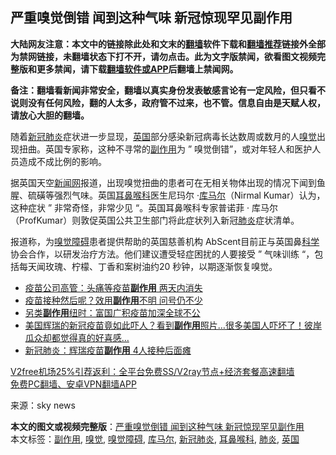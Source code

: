  <h2>严重嗅觉倒错 闻到这种气味 新冠惊现罕见副作用</h2> <p class="notice"><b>大陆网友注意：本文中的链接除此处和文末的<a href="https://github.com/bannedbook/fanqiang" >翻墙</a>软件下载和<a href="https://github.com/killgcd/justmysocks/blob/master/README.md">翻墙推荐</a>链接外全部为禁网链接，未翻墙状态下打不开，请勿点击。此为文字版禁闻，欲看图文视频完整版和更多禁闻，请下载<a href="https://github.com/bannedbook/fanqiang">翻墙软件或APP</a>后翻墙上禁闻网。</p><p>备注：翻墙看新闻非常安全，翻墙以真实身份发表敏感言论有一定风险，但只看不说则没有任何风险，翻的人太多，政府管不过来，也不管。信息自由是天赋人权，请放心大胆的翻墙。</b></p>  <div class="entry"> <p id="conimg">随着<a href="https://www.bannedbook.org/bnews/tag/%e6%96%b0%e5%86%a0%e8%82%ba%e7%82%8e/" class="st_tag internal_tag" rel="tag" title="标签 新冠肺炎 下的日志">新冠肺炎</a>症状进一步显现，<a href="https://www.bannedbook.org/bnews/tag/%e8%8b%b1%e5%9b%bd/" class="st_tag internal_tag" rel="tag" title="标签 英国 下的日志">英国</a>部分感染新冠病毒长达数周或数月的人<a href="https://www.bannedbook.org/bnews/tag/%E5%97%85%E8%A7%89/" class="st_tag internal_tag" rel="tag" title="标签 嗅觉 下的日志">嗅觉</a>出现扭曲。英国专家称，这种不寻常的<a href="https://www.bannedbook.org/bnews/tag/%E5%89%AF%E4%BD%9C%E7%94%A8/" class="st_tag internal_tag" rel="tag" title="标签 副作用 下的日志">副作用</a>为 &#8221; 嗅觉倒错&#8221;，或对年轻人和医护人员造成不成比例的影响。</p> <p>据英国天空<span class='wp_keywordlink_affiliate'><a href="https://www.bannedbook.org/" title="新闻网">新闻网</a></span>报道，出现嗅觉扭曲的患者可在无相关物体出现的情况下闻到鱼腥、硫磺等强烈气味。英国<a href="https://www.bannedbook.org/bnews/tag/%e8%80%b3%e9%bc%bb%e5%96%89%e7%a7%91/" class="st_tag internal_tag" rel="tag" title="标签 耳鼻喉科 下的日志">耳鼻喉科</a>医生尼玛尔 ·<a href="https://www.bannedbook.org/bnews/tag/%E5%BA%93%E9%A9%AC%E5%B0%94/" class="st_tag internal_tag" rel="tag" title="标签 库马尔 下的日志">库马尔</a>（Nirmal Kumar）认为，这种症状 &#8221; 非常奇怪，非常少见 &#8220;。英国耳鼻喉科专家普诺菲 · 库马尔（ProfKumar）则敦促英国公共卫生部门将此症状列入新冠<a href="https://www.bannedbook.org/bnews/tag/%e8%82%ba%e7%82%8e/" class="st_tag internal_tag" rel="tag" title="标签 肺炎 下的日志">肺炎</a>症状清单。</p>  <p>报道称，为<a href="https://www.bannedbook.org/bnews/tag/%e5%97%85%e8%a7%89%e9%9a%9c%e7%a2%8d/" class="st_tag internal_tag" rel="tag" title="标签 嗅觉障碍 下的日志">嗅觉障碍</a>患者提供帮助的英国慈善机构 AbScent目前正与英国鼻<span class='wp_keywordlink'><a href="https://www.bannedbook.org/forum11/topic309.html" title="禁片：“科学”的棍子" target="_blank">科学</a></span>协会合作，以研发治疗方法。他们建议遭受轻症困扰的人要接受 &#8221; 气味训练 &#8220;，包括每天闻玫瑰、柠檬、丁香和案树油约20 秒钟，以期逐渐恢复嗅觉。</p> <ul class='op-related-articles' title='相关阅读'> <li><a href='https://www.bannedbook.org/bnews/cnnews/20201228/1456516.html' target='_blank'>疫苗公司高管：头痛等疫苗<b>副作用</b> 两天内消失</a></li> <li><a href='https://www.bannedbook.org/bnews/cnnews/20201228/1456515.html' target='_blank'>疫苗接种然后呢？效用<b>副作用</b>不明 问号仍不少</a></li> <li><a href='https://www.bannedbook.org/bnews/baitai/20201226/1455518.html' target='_blank'>另类<b>副作用</b>纽时：富国广积疫苗加深全球不公</a></li> <li><a href='https://www.bannedbook.org/bnews/comments/20201215/1447764.html' target='_blank'>美国辉瑞的新冠疫苗竟如此吓人？看到<b>副作用</b>照片…很多美国人吓坏了！彼岸瓜众却都觉得真的好喜感…</a></li> <li><a href='https://www.bannedbook.org/bnews/cnnews/20201214/1447240.html' target='_blank'>新冠肺炎：辉瑞疫苗<b>副作用</b> 4人接种后面瘫</a></li> </ul> <p class="texttj"> <a href="https://github.com/bannedbook/fanqiang/wiki/V2ray%E6%9C%BA%E5%9C%BA" target="_blank">V2free机场25%引荐返利：全平台免费SS/V2ray节点+经济套餐高速翻墙</a><br/> <a href="https://github.com/bannedbook/fanqiang/wiki/%E7%A6%81%E9%97%BB%E7%BD%91%E5%AE%89%E5%8D%93%E7%BF%BB%E5%A2%99%E6%96%B0%E9%97%BBAPP" target="_blank">免费PC翻墙、安卓VPN翻墙APP</a></p><p> 来源：sky news </p> <a name='sharetosocial'></a>       <div><b>本文的图文或视频完整版</b>：<a href='https://www.bannedbook.org/bnews/cnnews/20201228/1456560.html'>严重嗅觉倒错 闻到这种气味 新冠惊现罕见副作用</a></div>  </div><!--END ENTRY--> <div class="postfooter"> <div>本文标签：<a href="https://www.bannedbook.org/bnews/tag/%E5%89%AF%E4%BD%9C%E7%94%A8/" rel="tag">副作用</a>, <a href="https://www.bannedbook.org/bnews/tag/%E5%97%85%E8%A7%89/" rel="tag">嗅觉</a>, <a href="https://www.bannedbook.org/bnews/tag/%e5%97%85%e8%a7%89%e9%9a%9c%e7%a2%8d/" rel="tag">嗅觉障碍</a>, <a href="https://www.bannedbook.org/bnews/tag/%E5%BA%93%E9%A9%AC%E5%B0%94/" rel="tag">库马尔</a>, <a href="https://www.bannedbook.org/bnews/tag/%e6%96%b0%e5%86%a0%e8%82%ba%e7%82%8e/" rel="tag">新冠肺炎</a>, <a href="https://www.bannedbook.org/bnews/tag/%e8%80%b3%e9%bc%bb%e5%96%89%e7%a7%91/" rel="tag">耳鼻喉科</a>, <a href="https://www.bannedbook.org/bnews/tag/%e8%82%ba%e7%82%8e/" rel="tag">肺炎</a>, <a href="https://www.bannedbook.org/bnews/tag/%e8%8b%b1%e5%9b%bd/" rel="tag">英国</a></div>  </div><!--END POSTFOOTER--> 